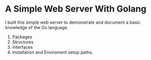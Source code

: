 # A Simple Web Server With Golang

I built this simple web server to demonstrate and document a basic knowledge of the Go language.

1. Packages
2. Structures
3. Interfaces
4. Installation and Enviroment setup paths.
